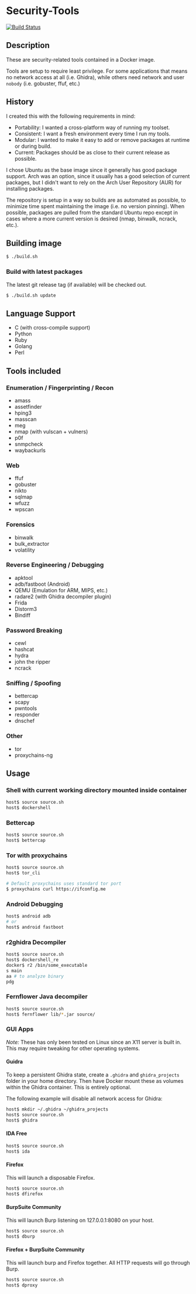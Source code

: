 # Security-Tools

[![Build Status](https://travis-ci.com/precurse/security-tools.svg?branch=master)](https://travis-ci.com/precurse/security-tools)

## Description
These are security-related tools contained in a Docker image.

Tools are setup to require least privilege. For some applications that means no network access at all (i.e. Ghidra), while others need network and user `nobody` (i.e. gobuster, ffuf, etc.)

## History
I created this with the following requirements in mind:
- Portability: I wanted a cross-platform way of running my toolset.
- Consistent: I want a fresh environment every time I run my tools.
- Modular: I wanted to make it easy to add or remove packages at runtime or during build.
- Current: Packages should be as close to their current release as possible.

I chose Ubuntu as the base image since it generally has good package support. Arch was an option, since it usually has a good selection of current packages, but I didn't want to rely on the Arch User Repository (AUR) for installing packages.

The repository is setup in a way so builds are as automated as possible, to minimize time spent maintaining the image (i.e. no version pinning). When possible, packages are pulled from the standard Ubuntu repo except in cases where a more current version is desired (nmap, binwalk, ncrack, etc.).

## Building image
```bash
$ ./build.sh
```

### Build with latest packages
The latest git release tag (if available) will be checked out.

```bash
$ ./build.sh update
```

## Language Support
- C (with cross-compile support)
- Python
- Ruby
- Golang
- Perl

## Tools included

### Enumeration / Fingerprinting / Recon
- amass
- assetfinder
- hping3
- masscan
- meg
- nmap (with vulscan + vulners)
- p0f
- snmpcheck
- waybackurls

### Web
- ffuf
- gobuster
- nikto
- sqlmap
- wfuzz
- wpscan

### Forensics
- binwalk
- bulk_extractor
- volatility

### Reverse Engineering / Debugging
- apktool
- adb/fastboot (Android)
- QEMU (Emulation for ARM, MIPS, etc.)
- radare2 (with Ghidra decompiler plugin)
- Frida
- Distorm3
- Bindiff

### Password Breaking
- cewl
- hashcat
- hydra
- john the ripper
- ncrack

### Sniffing / Spoofing
- bettercap
- scapy
- pwntools
- responder
- dnschef

### Other
- tor
- proxychains-ng

## Usage
### Shell with current working directory mounted inside container
```bash
host$ source source.sh
host$ dockershell
```

### Bettercap
```bash
host$ source source.sh
host$ bettercap
```

### Tor with proxychains
```bash
host$ source source.sh
host$ tor_cli

# Default proxychains uses standard tor port
$ proxychains curl https://ifconfig.me
```

### Android Debugging
```bash
host$ android adb
# or
host$ android fastboot
```

### r2ghidra Decompiler
```bash
host$ source source.sh
host$ dockershell_re
docker$ r2 /bin/some_executable
s main
aa # to analyze binary
pdg
```

### Fernflower Java decompiler
```bash
host$ source source.sh
host$ fernflower lib/*.jar source/
```

### GUI Apps
*Note:* These has only been tested on Linux since an X11 server is built in.
This may require tweaking for other operating systems.

#### Guidra
To keep a persistent Ghidra state, create a `.ghidra` and `ghidra_projects` folder in your home directory.
Then have Docker mount these as volumes within the Ghidra container. This is entirely optional.

The following example will disable all network access for Ghidra:

```bash
host$ mkdir ~/.ghidra ~/ghidra_projects
host$ source source.sh
host$ ghidra
```

#### IDA Free
```bash
host$ source source.sh
host$ ida
```

#### Firefox
This will launch a disposable Firefox.
```bash
host$ source source.sh
host$ dfirefox
```

#### BurpSuite Community
This will launch Burp listening on 127.0.0.1:8080 on your host.
```bash
host$ source source.sh
host$ dburp
```

#### Firefox + BurpSuite Community
This will launch burp and Firefox together. All HTTP requests will go through Burp.

```bash
host$ source source.sh
host$ dproxy
```
